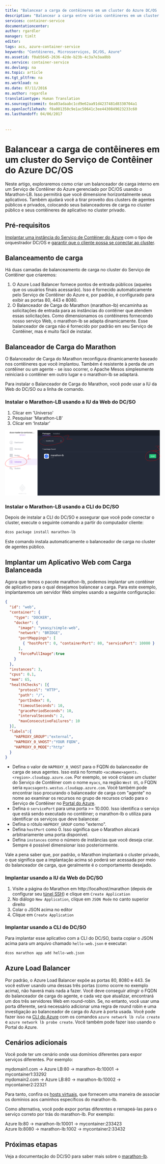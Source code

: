 ```yaml
---
title: "Balancear a carga de contêineres em um cluster do Azure DC/OS | Microsoft Docs"
description: "Balancear a carga entre vários contêineres em um cluster do Serviço de Contêiner do Azure DC/OS."
services: container-service
documentationcenter: 
author: rgardler
manager: timlt
editor: 
tags: acs, azure-container-service
keywords: "Contêineres, Microsserviços, DC/OS, Azure"
ms.assetid: f0ab5645-2636-42de-b23b-4c3a7e3aa8bb
ms.service: container-service
ms.devlang: na
ms.topic: article
ms.tgt_pltfrm: na
ms.workload: na
ms.date: 07/11/2016
ms.author: rogardle
translationtype: Human Translation
ms.sourcegitcommit: 6ea03adaabc1cd9e62aa91d4237481d8330704a1
ms.openlocfilehash: f8a001350c9e1ac50641c3ee4430849023233c60
ms.lasthandoff: 04/06/2017


---
```

# <a name="load-balance-containers-in-an-azure-container-service-dcos-cluster"></a>Balancear a carga de contêineres em um cluster do Serviço de Contêiner do Azure DC/OS
Neste artigo, exploraremos como criar um balanceador de carga interno em um Serviço de Contêiner do Azure gerenciado por DC/OS usando o Marathon-LB. Isso permitirá que você dimensione horizontalmente seus aplicativos. Também ajudará você a tirar proveito dos clusters de agentes públicos e privados, colocando seus balanceadores de carga no cluster público e seus contêineres de aplicativo no cluster privado.

## <a name="prerequisites"></a>Pré-requisitos
[Implantar uma instância do Serviço de Contêiner do Azure](container-service-deployment.md) com o tipo de orquestrador DC/OS e [garantir que o cliente possa se conectar ao cluster](container-service-connect.md). 

## <a name="load-balancing"></a>Balanceamento de carga
Há duas camadas de balanceamento de carga no cluster do Serviço de Contêiner que criaremos: 

1. O Azure Load Balancer fornece pontos de entrada públicos (aqueles que os usuários finais acessarão). Isso é fornecido automaticamente pelo Serviço de Contêiner do Azure e, por padrão, é configurado para exibir as portas 80, 443 e 8080.
2. O Balanceador de Carga do Marathon (marathon-lb) encaminha as solicitações de entrada para as instâncias do contêiner que atendem essas solicitações. Como dimensionamos os contêineres fornecendo nosso serviço Web, o marathon-lb se adapta dinamicamente. Esse balanceador de carga não é fornecido por padrão em seu Serviço de Contêiner, mas é muito fácil de instalar.

## <a name="marathon-load-balancer"></a>Balanceador de Carga do Marathon
O Balanceador de Carga do Marathon reconfigura dinamicamente baseado nos contêineres que você implantou. Também é resistente à perda de um contêiner ou um agente - se isso ocorrer, o Apache Mesos simplesmente reiniciará o contêiner em outro lugar e o marathon-lb se adaptará.

Para instalar o Balanceador de Carga do Marathon, você pode usar a IU da Web do DC/SO ou a linha de comando.

### <a name="install-marathon-lb-using-dcos-web-ui"></a>Instalar o Marathon-LB usando a IU da Web do DC/SO
1. Clicar em 'Universo'
2. Pesquisar 'Marathon-LB'
3. Clicar em ‘Instalar’

![Instalando o marathon-lb por meio da Interface da Web do DC/SO](./media/dcos/marathon-lb-install.png)

### <a name="install-marathon-lb-using-the-dcos-cli"></a>Instalar o Marathon-LB usando a CLI do DC/SO
Depois de instalar a CLI do DC/SO e assegurar que você pode conectar o cluster, execute o seguinte comando a partir do computador cliente:

```bash
dcos package install marathon-lb
```

Este comando instala automaticamente o balanceador de carga no cluster de agentes público.

## <a name="deploy-a-load-balanced-web-application"></a>Implantar um Aplicativo Web com Carga Balanceada
Agora que temos o pacote marathon-lb, podemos implantar um contêiner de aplicativo para o qual desejamos balancear a carga. Para este exemplo, implantaremos um servidor Web simples usando a seguinte configuração:

```json
{
  "id": "web",
  "container": {
    "type": "DOCKER",
    "docker": {
      "image": "yeasy/simple-web",
      "network": "BRIDGE",
      "portMappings": [
        { "hostPort": 0, "containerPort": 80, "servicePort": 10000 }
      ],
      "forcePullImage":true
    }
  },
  "instances": 3,
  "cpus": 0.1,
  "mem": 65,
  "healthChecks": [{
      "protocol": "HTTP",
      "path": "/",
      "portIndex": 0,
      "timeoutSeconds": 10,
      "gracePeriodSeconds": 10,
      "intervalSeconds": 2,
      "maxConsecutiveFailures": 10
  }],
  "labels":{
    "HAPROXY_GROUP":"external",
    "HAPROXY_0_VHOST":"YOUR FQDN",
    "HAPROXY_0_MODE":"http"
  }
}

```

* Defina o valor de `HAPROXY_0_VHOST` para o FQDN do balanceador de carga de seus agentes. Isso está no formato `<acsName>agents.<region>.cloudapp.azure.com`. Por exemplo, se você criasse um cluster do Serviço de Contêiner com o nome `myacs`, na região `West US`, o FQDN seria `myacsagents.westus.cloudapp.azure.com`. Você também pode encontrar isso procurando o balanceador de carga com "agente" no nome ao examinar os recursos no grupo de recursos criado para o Serviço de Contêiner no [Portal do Azure](https://portal.azure.com).
* Defina o `servicePort` para uma porta >= 10.000. Isso identifica o serviço que está sendo executado no contêiner; o marathon-lb o utiliza para identificar os serviços que deve balancear.
* Defina o rótulo `HAPROXY_GROUP` como "externo".
* Defina `hostPort` como 0. Isso significa que o Marathon alocará arbitrariamente uma porta disponível.
* Defina `instances` como o número de instâncias que você deseja criar. Sempre é possível dimensionar isso posteriormente.

Vale a pena saber que, por padrão, o Marathon implantará o cluster privado, o que significa que a implantação acima só poderá ser acessada por meio do balanceador de carga, que geralmente é o comportamento desejado.

### <a name="deploy-using-the-dcos-web-ui"></a>Implantar usando a IU da Web do DC/SO
1. Visite a página do Marathon em http://localhost/marathon (depois de configurar seu [túnel SSH](container-service-connect.md)) e clique em `Create Application`
2. No diálogo `New Application`, clique em `JSON Mode` no canto superior direito
3. Colar o JSON acima no editor
4. Clique em `Create Application`

### <a name="deploy-using-the-dcos-cli"></a>Implantar usando a CLI do DC/SO
Para implantar esse aplicativo com a CLI do DC/SO, basta copiar o JSON acima para um arquivo chamado `hello-web.json` e executar:

```bash
dcos marathon app add hello-web.json
```

## <a name="azure-load-balancer"></a>Azure Load Balancer
Por padrão, o Azure Load Balancer expõe as portas 80, 8080 e 443. Se você estiver usando uma dessas três portas (como ocorre no exemplo acima), não haverá mais nada a fazer. Você deve conseguir atingir o FQDN do balanceador de carga do agente, e cada vez que atualizar, encontrará um dos três servidores Web em round-robin. Se, no entanto, você usar uma porta diferente, será necessário adicionar uma regra de round robin e uma investigação ao balanceador de carga do Azure à porta usada. Você pode fazer isso na [CLI do Azure](../xplat-cli-azure-resource-manager.md) com os comandos `azure network lb rule create` e `azure network lb probe create`. Você também pode fazer isso usando o Portal do Azure.

## <a name="additional-scenarios"></a>Cenários adicionais
Você pode ter um cenário onde usa domínios diferentes para expor serviços diferentes. Por exemplo:

mydomain1.com -> Azure LB:80 -> marathon-lb:10001 -> mycontainer1:33292  
mydomain2.com -> Azure LB:80 -> marathon-lb:10002 -> mycontainer2:22321

Para tanto, confira os [hosts virtuais](https://mesosphere.com/blog/2015/12/04/dcos-marathon-lb/), que fornecem uma maneira de associar os domínios aos caminhos específicos do marathon-lb.

Como alternativa, você pode expor portas diferentes e remapeá-las para o serviço correto por trás do marathon-lb. Por exemplo:

Azure lb:80 -> marathon-lb:10001 -> mycontainer:233423  
Azure lb:8080 -> marathon-lb:1002 -> mycontainer2:33432

## <a name="next-steps"></a>Próximas etapas
Veja a documentação do DC/SO para saber mais sobre o [marathon-lb](https://dcos.io/docs/1.7/usage/service-discovery/marathon-lb/).


